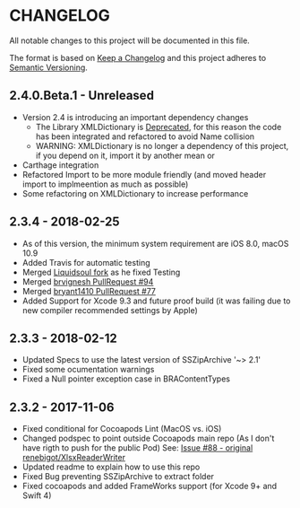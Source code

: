 # CHANGELOG
All notable changes to this project will be documented in this file.

The format is based on [Keep a Changelog](http://keepachangelog.com/en/1.0.0/)
and this project adheres to [Semantic Versioning](http://semver.org/spec/v2.0.0.html).

## 2.4.0.Beta.1 - Unreleased
- Version 2.4 is introducing an important dependency changes
	- The Library XMLDictionary is [Deprecated](https://github.com/nicklockwood/XMLDictionary), for this reason the code
          has been integrated and refactored to avoid Name collision
	- WARNING: XMLDictionary is no longer a dependency of this project, if you depend on it, import it by another mean or 
- Carthage integration
- Refactored Import to be more module friendly (and moved header import to implmeention as much as possible)
- Some refactoring on XMLDictionary to increase performance

## 2.3.4 - 2018-02-25
- As of this version, the minimum system requirement are iOS 8.0, macOS 10.9 
- Added Travis for automatic testing
- Merged [Liquidsoul fork](https://github.com/Liquidsoul/XlsxReaderWriter) as he fixed Testing 
- Merged [brvignesh PullRequest #94](https://github.com/renebigot/XlsxReaderWriter/pull/94)
- Merged [bryant1410 PullRequest #77](https://github.com/renebigot/XlsxReaderWriter/pull/77)
- Added Support for Xcode 9.3 and future proof build (it was failing due to new compiler recommended settings by Apple)

## 2.3.3 - 2018-02-12
- Updated Specs to use the latest version of SSZipArchive  '~> 2.1'
- Fixed some ocumentation warnings
- Fixed a Null pointer exception case in BRAContentTypes

## 2.3.2 - 2017-11-06
- Fixed conditional for Cocoapods Lint (MacOS  vs. iOS)
- Changed podspec to point outside Cocoapods main repo (As I don't have rigth to push for the public Pod)
    See: [Issue #88 - original renebigot/XlsxReaderWriter](https://github.com/renebigot/XlsxReaderWriter/issues/88)
- Updated readme to explain how to use this repo
- Fixed Bug preventing SSZipArchive to extract folder
- Fixed cocoapods and added FrameWorks support (for Xcode 9+ and Swift 4)

